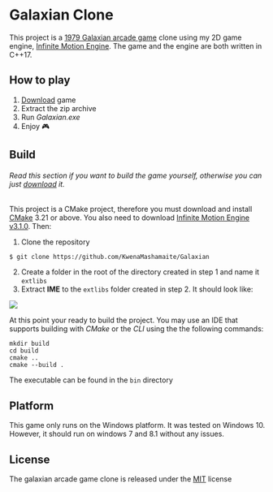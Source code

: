 # Galaxian Clone

This project is a [1979 Galaxian arcade game](https://en.wikipedia.org/wiki/Galaxian) clone using my 2D game engine, [Infinite Motion Engine](https://github.com/KwenaMashamaite/IME). 
The game and the engine are both written in C++17.

## How to play

1. [Download](https://github.com/KwenaMashamaite/Galaxian/releases/tag/v0.1.0) game
2. Extract the zip archive
3. Run _Galaxian.exe_
4. Enjoy :video_game:

## Build

###### *Read this section if you want to build the game yourself, otherwise you can just [download](https://github.com/KwenaMashamaite/Galaxian/releases/tag/v0.1.0) it.*

This project is a CMake project, therefore you must download and install [CMake](https://cmake.org/) 3.21 or above. 
You also need to download [Infinite Motion Engine v3.1.0](https://github.com/KwenaMashamaite/IME/releases/tag/v3.1.0). 
Then:

1. Clone the repository
```git
$ git clone https://github.com/KwenaMashamaite/Galaxian
```   
2. Create a folder in the root of the directory created in step 1 and name it `extlibs`
3. Extract **IME** to the `extlibs` folder created in step 2. It should look like:

![](#)
   
At this point your ready to build the project. You may use an IDE that supports building with *CMake* or
the *CLI* using the the following commands:

```shell
mkdir build
cd build
cmake ..
cmake --build .
```

The executable can be found in the `bin` directory

## Platform

This game only runs on the Windows platform. It was tested on Windows 10. However,
it should run on windows 7 and 8.1 without any issues.

## License

The galaxian arcade game clone is released under the [MIT](LICENSE) license
